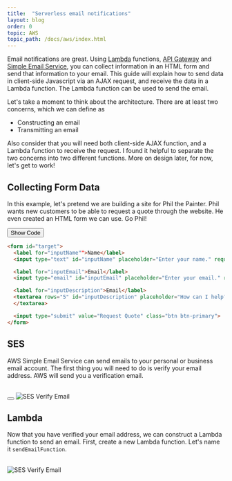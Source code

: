 ```yaml
---
title:  "Serverless email notifications"
layout: blog
order: 0
topic: AWS
topic_path: /docs/aws/index.html
---
```

Email notifications are great. Using [Lambda](https://aws.amazon.com/lambda/) functions, [API Gateway](https://aws.amazon.com/api-gateway/) and [Simple Email Service](https://aws.amazon.com/ses/), you can collect information in an HTML form and send that information to your email. This guide will explain how to send data in client-side Javascript via an AJAX request, and receive the data in a Lambda function. The Lambda function can be used to send the email.

Let's take a moment to think about the architecture. There are at least two concerns, which we can define as
* Constructing an email
* Transmitting an email

Also consider that you will need both client-side AJAX function, and a Lambda function to receive the request. I found it helpful to separate the two concerns into two different functions. More on design later, for now, let's get to work!

## Collecting Form Data
In this example, let's pretend we are building a site for Phil the Painter. Phil wants new customers to be able to request a quote through the website. He even created an HTML form we can use. Go Phil!

<button onClick="ToggleElement('show-code-1')" class="btn-lg btn-light">
  Show Code
</button>


<div markdown="1" id="show-code-1" class="d-none">

```html
<form id="target">
  <label for="inputName"">Name</label>
  <input type="text" id="inputName" placeholder="Enter your name." required>

  <label for="inputEmail">Email</label>
  <input type="email" id="inputEmail" placeholder="Enter your email." required>

  <label for="inputDescription">Email</label>
  <textarea rows="5" id="inputDescription" placeholder="How can I help?" required>
  </textarea>

  <input type="submit" value="Request Quote" class="btn btn-primary">
</form>
```
</div>

## SES
AWS Simple Email Service can send emails to your personal or business email account. The first thing you will need to do is verify your email address. AWS will send you a verification email.

<br>

<div class="container">
  <button class="btn-lg btn-secondary">
    <i fa fa-play></i>
  </button>
  <img src="{{ site.baseurl }}/assets/img/docs/aws/ses-verify-email.gif" alt="SES Verify Email">
</div>

## Lambda
Now that you have verified your email address, we can construct a Lambda function to send an email. First, create a new Lambda function. Let's name it `sendEmailFunction`.

<br>
<img src="{{ site.baseurl }}/assets/img/docs/aws/lambda-create-function.gif" alt="SES Verify Email">
